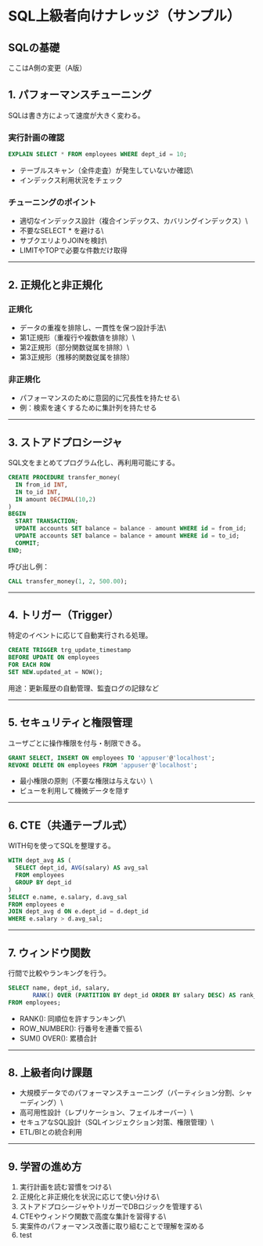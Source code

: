 # SQL上級者向けナレッジ（サンプル）
## SQLの基礎
ここはA側の変更（A版）
## 1. パフォーマンスチューニング

SQLは書き方によって速度が大きく変わる。

### 実行計画の確認

``` sql
EXPLAIN SELECT * FROM employees WHERE dept_id = 10;
```

-   テーブルスキャン（全件走査）が発生していないか確認\
-   インデックス利用状況をチェック

### チューニングのポイント

-   適切なインデックス設計（複合インデックス、カバリングインデックス）\
-   不要なSELECT \* を避ける\
-   サブクエリよりJOINを検討\
-   LIMITやTOPで必要な件数だけ取得

------------------------------------------------------------------------

## 2. 正規化と非正規化

### 正規化

-   データの重複を排除し、一貫性を保つ設計手法\
-   第1正規形（重複行や複数値を排除）\
-   第2正規形（部分関数従属を排除）\
-   第3正規形（推移的関数従属を排除）

### 非正規化

-   パフォーマンスのために意図的に冗長性を持たせる\
-   例：検索を速くするために集計列を持たせる

------------------------------------------------------------------------

## 3. ストアドプロシージャ

SQL文をまとめてプログラム化し、再利用可能にする。

``` sql
CREATE PROCEDURE transfer_money(
  IN from_id INT,
  IN to_id INT,
  IN amount DECIMAL(10,2)
)
BEGIN
  START TRANSACTION;
  UPDATE accounts SET balance = balance - amount WHERE id = from_id;
  UPDATE accounts SET balance = balance + amount WHERE id = to_id;
  COMMIT;
END;
```

呼び出し例：

``` sql
CALL transfer_money(1, 2, 500.00);
```

------------------------------------------------------------------------

## 4. トリガー（Trigger）

特定のイベントに応じて自動実行される処理。

``` sql
CREATE TRIGGER trg_update_timestamp
BEFORE UPDATE ON employees
FOR EACH ROW
SET NEW.updated_at = NOW();
```

用途：更新履歴の自動管理、監査ログの記録など

------------------------------------------------------------------------

## 5. セキュリティと権限管理

ユーザごとに操作権限を付与・制限できる。

``` sql
GRANT SELECT, INSERT ON employees TO 'appuser'@'localhost';
REVOKE DELETE ON employees FROM 'appuser'@'localhost';
```

-   最小権限の原則（不要な権限は与えない）\
-   ビューを利用して機微データを隠す

------------------------------------------------------------------------

## 6. CTE（共通テーブル式）

WITH句を使ってSQLを整理する。

``` sql
WITH dept_avg AS (
  SELECT dept_id, AVG(salary) AS avg_sal
  FROM employees
  GROUP BY dept_id
)
SELECT e.name, e.salary, d.avg_sal
FROM employees e
JOIN dept_avg d ON e.dept_id = d.dept_id
WHERE e.salary > d.avg_sal;
```

------------------------------------------------------------------------

## 7. ウィンドウ関数

行間で比較やランキングを行う。

``` sql
SELECT name, dept_id, salary,
       RANK() OVER (PARTITION BY dept_id ORDER BY salary DESC) AS rank_in_dept
FROM employees;
```

-   RANK(): 同順位を許すランキング\
-   ROW_NUMBER(): 行番号を連番で振る\
-   SUM() OVER(): 累積合計

------------------------------------------------------------------------

## 8. 上級者向け課題

-   大規模データでのパフォーマンスチューニング（パーティション分割、シャーディング）\
-   高可用性設計（レプリケーション、フェイルオーバー）\
-   セキュアなSQL設計（SQLインジェクション対策、権限管理）\
-   ETL/BIとの統合利用

------------------------------------------------------------------------

## 9. 学習の進め方

1.  実行計画を読む習慣をつける\
2.  正規化と非正規化を状況に応じて使い分ける\
3.  ストアドプロシージャやトリガーでDBロジックを管理する\
4.  CTEやウィンドウ関数で高度な集計を習得する\
5.  実案件のパフォーマンス改善に取り組むことで理解を深める
6. test
